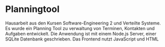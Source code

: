 # Planningtool

Hausarbeit aus den Kursen Software-Engineering 2 und Verteilte Systeme.
Es wurde ein Planning Tool zu verwaltung von Terminen, Kontakten und Aufgaben entwickelt.
Die Anwendung ist mit einem Node.js Server, einer SQLite Datenbank geschrieben. Das Frontend nutzt JavaScript und HTML
